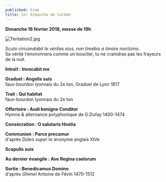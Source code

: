 ```yaml
---
published: true
title: Ier dimanche de Carême
---
```

**Dimanche 18 février 2018, messe de 19h**  

![Tentation2.jpg]({{site.baseurl}}/images/Tentation2.jpg)

*Scuto circúmdabit te véritas eius, non timébis a timóre noctúrno.*  
Sa vérité t’environnera comme un bouclier, tu ne craindras pas les frayeurs de la nuit.

**Introït : Invocabit me**

**Graduel : Angelis suis**  
faux-bourdon lyonnais du 2e ton, Graduel de Lyon 1817

**Trait : Qui habitat**  
faux-bourdon lyonnais du 2e ton

**Offertoire : Audi benigne Conditor**  
Hymne & alternance polyphonique de G.Dufay 1400-1474

**Consécration : O salutaris Hostia**

**Communion : Parce precamur**  
d'après *Doleo super te* anonyme anglais XIVe

**Scapulis suis**

**Au dernier évangile : Ave Regina caelorum**

**Sortie : Benedicamus Domino**  
d'après *Ghimel* Antoine de Févin 1470-1512
